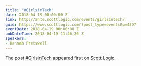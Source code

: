 ```yaml
---
title: "#GirlsinTech"
date: 2018-04-19 00:00:00 Z
link: http://ante.scottlogic.com/events/girlsintech/
guid: https://www.scottlogic.com/?post_type=events&p=4397
eventDate: 2018-04-19 00:00:00 Z
pubDateTime: 2018-04-19 11:46:26 Z
speakers:
- Hannah Pretswell
---
```


<p>The post <a rel="nofollow" href="http://ante.scottlogic.com/events/girlsintech/">#GirlsinTech</a> appeared first on <a rel="nofollow" href="http://ante.scottlogic.com">Scott Logic</a>.</p>